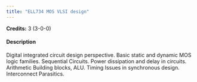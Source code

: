 ```yaml
---
title: "ELL734 MOS VLSI design"
---
```

**Credits:** 3 (3-0-0)

#### Description
Digital integrated circuit design perspective. Basic static and dynamic MOS logic families. Sequential Circuits. Power dissipation and delay in circuits. Arithmetic Building blocks, ALU. Timing Issues in synchronous design. Interconnect Parasitics.